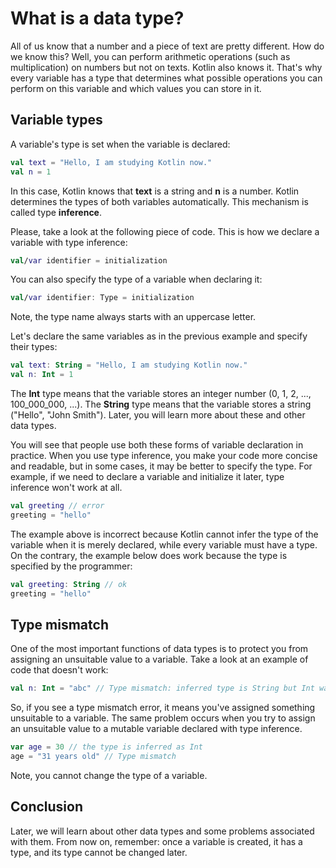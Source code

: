 # What is a data type?
All of us know that a number and a piece of text are pretty different. How do we know this? Well, you can perform arithmetic operations (such as multiplication) on numbers but not on texts. Kotlin also knows it. That's why every variable has a type that determines what possible operations you can perform on this variable and which values you can store in it.

## Variable types
A variable's type is set when the variable is declared:

```kotlin
val text = "Hello, I am studying Kotlin now."
val n = 1
```
In this case, Kotlin knows that **text** is a string and **n** is a number. Kotlin determines the types of both variables automatically. This mechanism is called type **inference**.

Please, take a look at the following piece of code. This is how we declare a variable with type inference:

```kotlin
val/var identifier = initialization
```
You can also specify the type of a variable when declaring it:

```kotlin
val/var identifier: Type = initialization
```
Note, the type name always starts with an uppercase letter.

Let's declare the same variables as in the previous example and specify their types:

```kotlin
val text: String = "Hello, I am studying Kotlin now."
val n: Int = 1
```
The **Int** type means that the variable stores an integer number (0, 1, 2, ..., 100_000_000, ...). The **String** type means that the variable stores a string ("Hello", "John Smith"). Later, you will learn more about these and other data types.

You will see that people use both these forms of variable declaration in practice. When you use type inference, you make your code more concise and readable, but in some cases, it may be better to specify the type. For example, if we need to declare a variable and initialize it later, type inference won't work at all.

```kotlin
val greeting // error
greeting = "hello"
```
The example above is incorrect because Kotlin cannot infer the type of the variable when it is merely declared, while every variable must have a type. On the contrary, the example below does work because the type is specified by the programmer:

```kotlin
val greeting: String // ok
greeting = "hello"
```
## Type mismatch

One of the most important functions of data types is to protect you from assigning an unsuitable value to a variable. Take a look at an example of code that doesn't work:

```kotlin
val n: Int = "abc" // Type mismatch: inferred type is String but Int was expected
```
So, if you see a type mismatch error, it means you've assigned something unsuitable to a variable. The same problem occurs when you try to assign an unsuitable value to a mutable variable declared with type inference.

```kotlin
var age = 30 // the type is inferred as Int
age = "31 years old" // Type mismatch
```
Note, you cannot change the type of a variable.

## Conclusion
Later, we will learn about other data types and some problems associated with them. From now on, remember: once a variable is created, it has a type, and its type cannot be changed later.